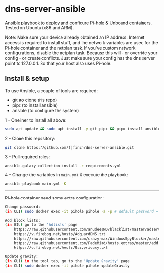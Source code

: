 # dns-server-ansible
Ansible playbook to deploy and configure Pi-hole & Unbound containers. Tested on Ubuntu (x86 and ARM).

Note: Make sure your device already obtained an IP address. Internet access is required to install stuff, and the network variables are used for the Pi-hole container and the netplan task. If you've custom network configurations, disable the netplan task. Because this will - or override your config - or create conflicts. Just make sure your config has the dns server point to 127.0.0.1. So that your host also uses Pi-hole.

## Install & setup
To use Ansible, a couple of tools are required:

* git (to clone this repo)
* pipx (to install ansible)
* ansible (to configure the system)

1 - Oneliner to install all above:
```bash
sudo apt update && sudo apt install -y git pipx && pipx install ansible --include-deps && pipx ensurepath && exec $SHELL
```

2 - Clone this repository:
```bash
git clone https://github.com/fjfinch/dns-server-ansible.git
```

3 - Pull required roles:
```bash
ansible-galaxy collection install -r requirements.yml
```

4 - Change the variables in `main.yml` & execute the playbook:
```bash
ansible-playbook main.yml -K
```

---

Pi-hole container need some extra configuration:
```bash
Change password:
(in CLI) sudo docker exec -it pihole pihole -a -p # default password = finch

Add block lists:
(in GIU) go to the 'Adlists' page
    https://raw.githubusercontent.com/anudeepND/blacklist/master/adservers.txt                  - Advertising
    https://v.firebog.net/hosts/AdguardDNS.txt                                                  - Advertising
    https://raw.githubusercontent.com/crazy-max/WindowsSpyBlocker/master/data/hosts/spy.txt     - Tracking & Telemetry
    https://raw.githubusercontent.com/FadeMind/hosts.extras/master/add.2o7Net/hosts             - Tracking & Telemetry
    https://v.firebog.net/hosts/Easyprivacy.txt                                                 - Tracking & Telemetry

Update gravity:
(in GUI) in the tool tab, go to the 'Update Gravity' page
(in CLI) sudo docker exec -it pihole pihole updateGravity
```
